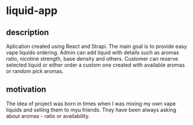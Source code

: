 # liquid-app

## description
Aplication created using React and Strapi. The main goal is to provide easy vape liquids ordering. 
Admin can add liquid with details such as aromas ratio, nicotine strength, base density and others. Customer can reserve selected liquid or either order a custom one 
created with available aromas or random pick aromas.

## motivation
The idea of project was born in times when I was mixing my own vape liquids and selling them to myu friends. They have been always asking about aromas - ratio or availability.
